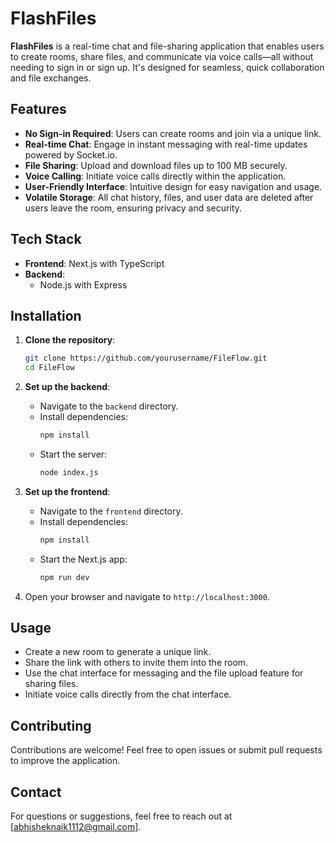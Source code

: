 # FlashFiles

**FlashFiles** is a real-time chat and file-sharing application that enables users to create rooms, share files, and communicate via voice calls—all without needing to sign in or sign up. It's designed for seamless, quick collaboration and file exchanges.

## Features

- **No Sign-in Required**: Users can create rooms and join via a unique link.
- **Real-time Chat**: Engage in instant messaging with real-time updates powered by Socket.io.
- **File Sharing**: Upload and download files up to 100 MB securely.
- **Voice Calling**: Initiate voice calls directly within the application.
- **User-Friendly Interface**: Intuitive design for easy navigation and usage.
- **Volatile Storage**: All chat history, files, and user data are deleted after users leave the room, ensuring privacy and security.

## Tech Stack

- **Frontend**: Next.js with TypeScript
- **Backend**:
  - Node.js with Express

## Installation

1. **Clone the repository**:
   ```bash
   git clone https://github.com/yourusername/FileFlow.git
   cd FileFlow
   ```

2. **Set up the backend**:
   - Navigate to the `backend` directory.
   - Install dependencies:
     ```bash
     npm install
     ```
   - Start the server:
     ```bash
     node index.js
     ```

3. **Set up the frontend**:
   - Navigate to the `frontend` directory.
   - Install dependencies:
     ```bash
     npm install
     ```
   - Start the Next.js app:
     ```bash
     npm run dev
     ```

4. Open your browser and navigate to `http://localhost:3000`.

## Usage

- Create a new room to generate a unique link.
- Share the link with others to invite them into the room.
- Use the chat interface for messaging and the file upload feature for sharing files.
- Initiate voice calls directly from the chat interface.

## Contributing

Contributions are welcome! Feel free to open issues or submit pull requests to improve the application.

## Contact

For questions or suggestions, feel free to reach out at [abhisheknaik1112@gmail.com].